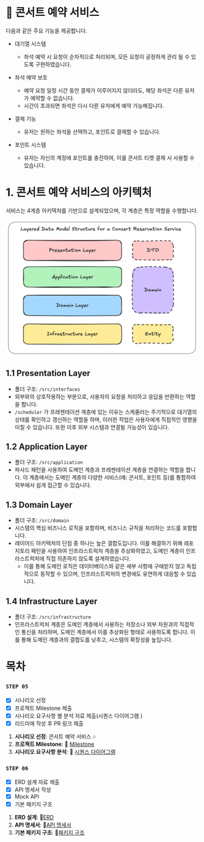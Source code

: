 # 🎸 콘서트 예약 서비스

다음과 같은 주요 기능을 제공합니다.

- 대기열 시스템
  - 좌석 예약 시 요청이 순차적으로 처리되며, 모든 요청이 공정하게 관리 될 수 있도록 구현하였습니다.
- 좌석 예약 보호
  - 예약 요청 일정 시간 동안 결제가 이루어지지 않더라도, 해당 좌석은 다른 유저가 예약할 수 없습니다.
  - 시간이 초과되면 좌석은 다시 다른 유저에게 예약 가능해집니다.
- 결제 기능
  - 유저는 원하는 좌석을 선택하고, 포인트로 결제할 수 있습니다.
- 포인트 시스템

  - 유저는 자신의 계정에 포인트를 충전하여, 이를 콘서트 티켓 결제 시 사용할 수 있습니다.

# 1. 콘서트 예약 서비스의 아키텍처

서비스는 4계층 아키텍처를 기반으로 설계되었으며, 각 계층은 특정 역할을 수행합니다.

![이미지 설명](/assets/images/콘서트_서비스_아키텍처2.png)

## 1.1 Presentation Layer

- 폴더 구조: `/src/interfaces`
- 외부와의 상호작용하는 부분으로, 사용자의 요청을 처리하고 응답을 반환하는 역할을 합니다.
- `/scheduler` 가 프레젠테이션 계층에 있는 이유는 스케줄러는 주기적으로 대기열의 상태를 확인하고 갱신하는 역할을 하며, 이러한 작업은 사용자에게 직접적인 영향을 미칠 수 있습니다. 또한 이후 외부 시스템과 연결될 가능성이 있습니다.

## 1.2 Application Layer

- 폴더 구조: `/src/application`
- 파사드 패턴을 사용하여 도메인 계층과 프레젠테이션 계층을 연결하는 역할을 합니다. 이 계층에서는 도메인 계층의 다양한 서비스(예: 콘서트, 포인트 등)를 통합하여 외부에서 쉽게 접근할 수 있습니다.

## 1.3 Domain Layer

- 폴더 구조: `/src/domain`
- 시스템의 핵심 비즈니스 로직을 포함하며, 비즈니스 규칙을 처리하는 코드를 포함합니다.
- 레이어드 아키텍처의 단점 중 하나는 높은 결합도입니다. 이를 해결하기 위해 레포지토리 패턴을 사용하여 인프라스트럭처 계층을 추상화하였고, 도메인 계층이 인프라스트럭처에 직접 의존하지 않도록 설계하였습니다.
  - 이를 통해 도메인 로직은 데이터베이스와 같은 세부 사항에 구애받지 않고 독립적으로 동작할 수 있으며, 인프라스트럭처의 변경에도 유연하게 대응할 수 있습니다.

## 1.4 Infrastructure Layer

- 폴더 구조: `/src/infrastructure`
- 인프라스트럭처 계층은 도메인 계층에서 사용하는 저장소나 외부 자원과의 직접적인 통신을 처리하며, 도메인 계층에서 이를 추상화된 형태로 사용하도록 합니다. 이를 통해 도메인 계층과의 결합도를 낮추고, 시스템의 확장성을 높입니다.

# 목차

### `STEP 05`

- [x] 시나리오 선정
- [x] 프로젝트 Milestone 제출
- [x] 시나리오 요구사항 별 분석 자료 제출(시퀀스 다이어그램 )
- [x] 리드미에 작성 후 PR 링크 제출

1. **시나리오 선정**: 콘서트 예약 서비스 🎶
2. **프로젝트 Milestone**: 📎 [Milestone](https://github.com/users/vipwhy12/projects/2)
3. **시나리오 요구사항 분석**: 📎 [시퀀스 다이어그램](https://github.com/vipwhy12/hhplus-concert-booking/blob/docs/README/dosc/dosc.sequence.diagram.md)

### `STEP 06`

- [x] ERD 설계 자료 제출
- [x] API 명세서 작성
- [x] Mock API
- [x] 기본 패키지 구조

1. **ERD 설계**: 📎[ERD](https://github.com/vipwhy12/hhplus-concert-booking/blob/feat/step6/docs/erd.md)
2. **API 명세서**: 📎[API 명세서](https://github.com/vipwhy12/hhplus-concert-booking/blob/feat/step6/docs/api.md)
3. **기본 패키지 구조**: 📎[패키지 구조](https://github.com/vipwhy12/hhplus-concert-booking/blob/feat/step6/docs/package.md)
